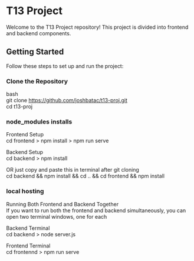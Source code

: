 # T13 Project
Welcome to the T13 Project repository! This project is divided into frontend and backend components.

## Getting Started
Follow these steps to set up and run the project:

### Clone the Repository
bash  
git clone https://github.com/joshbatac/t13-proj.git  
cd t13-proj  


### node_modules installs
Frontend Setup  
cd frontend > npm install > npm run serve
  
Backend Setup  
cd backend > npm install 
  
OR just copy and paste this in terminal after git cloning  
cd backend && npm install && cd .. && cd frontend && npm install


### local hosting
Running Both Frontend and Backend Together  
If you want to run both the frontend and backend simultaneously, you can open two terminal windows, one for each  
  
Backend Terminal  
cd backend > node server.js  
  
Frontend Terminal  
cd frontennd > npm run serve